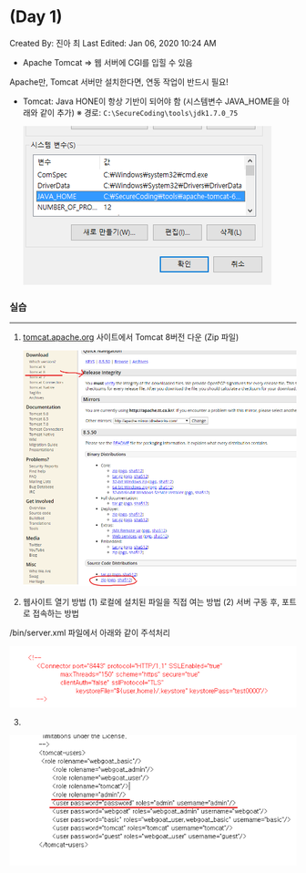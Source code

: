 # (Day 1)

Created By: 진아 최
Last Edited: Jan 06, 2020 10:24 AM

- Apache Tomcat ⇒ 웹 서버에 CGI를 입힐 수 있음

Apache만, Tomcat 서버만 설치한다면, 연동 작업이 반드시 필요!

- Tomcat: Java HONE이 항상 기반이 되어야 함 (시스템변수 JAVA_HOME을 아래와 같이 추가)
※ 경로:  `C:\SecureCoding\tools\jdk1.7.0_75`

    ![Day%201/Untitled.png](image/Day%201/Untitled.png)

### 실습

---

1. [tomcat.apache.org](http://tomcat.apache.org) 사이트에서 Tomcat 8버전 다운 (Zip 파일)

    ![Day%201/Untitled%201.png](image/Day%201/Untitled%201.png)

2. 웹사이트 열기 방법
(1) 로컬에 설치된 파일을 직접 여는 방법
(2) 서버 구동 후, 포트로 접속하는 방법

/bin/server.xml 파일에서 아래와 같이 주석처리

![Day%201/Untitled%202.png](image/Day%201/Untitled%202.png)

3. 

![Day%201/Untitled%203.png](image/Day%201/Untitled%203.png)